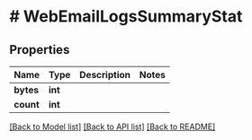 # # WebEmailLogsSummaryStat

## Properties

Name | Type | Description | Notes
------------ | ------------- | ------------- | -------------
**bytes** | **int** |  |
**count** | **int** |  |

[[Back to Model list]](../../README.md#models) [[Back to API list]](../../README.md#endpoints) [[Back to README]](../../README.md)
